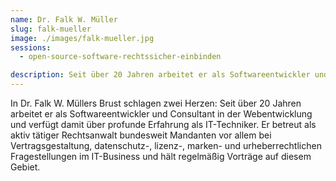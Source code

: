 ```yaml
---
name: Dr. Falk W. Müller
slug: falk-mueller
image: ./images/falk-mueller.jpg
sessions:
  - open-source-software-rechtssicher-einbinden

description: Seit über 20 Jahren arbeitet er als Softwareentwickler und Consultant in der Webentwicklung und verfügt damit über profunde Erfahrung als IT-Techniker.
---
```

In Dr. Falk W. Müllers Brust schlagen zwei Herzen: Seit über 20 Jahren arbeitet er als Softwareentwickler und Consultant in der Webentwicklung und verfügt damit über profunde Erfahrung als IT-Techniker. Er betreut als aktiv tätiger Rechtsanwalt bundesweit Mandanten vor allem bei Vertragsgestaltung, datenschutz-, lizenz-, marken- und urheberrechtlichen Fragestellungen im IT-Business und hält regelmäßig Vorträge auf diesem Gebiet.
